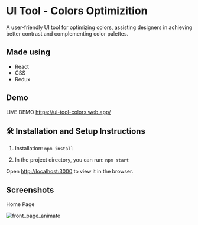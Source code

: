 # UI Tool - Colors Optimizition 

A user-friendly UI tool for optimizing colors, assisting designers in achieving better contrast and complementing color palettes. 


## Made using
- React
- CSS
- Redux

## Demo

LIVE DEMO https://ui-tool-colors.web.app/



## 🛠 Installation and Setup Instructions

1. Installation: `npm install`

2. In the project directory, you can run: `npm start`

Open [http://localhost:3000](http://localhost:3000) to view it in the browser.


## Screenshots

Home Page

![front_page_animate](https://i.imgur.com/EyFauba.png)




